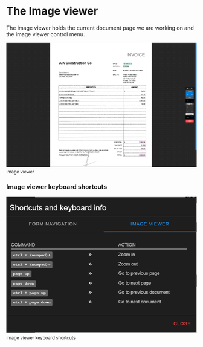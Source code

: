 # The Image viewer

The image viewer holds the current document page we are working on and the image viewer control menu.

![Image viewer](./../../../../images/documentation/chronolite/indexer/img_viewer.PNG)  
<small class="img_caption">Image viewer</small>


### Image viewer keyboard shortcuts

![Control menu](./../../../../images/documentation/chronolite/indexer/keyshortcuts.PNG) 
<small class="img_caption">Image viewer keyboard shortcuts</small>
